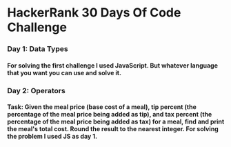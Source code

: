 # HackerRank 30 Days Of Code Challenge
  

### Day 1: Data Types
#### For solving the first challenge I used JavaScript. But whatever language that you want you can use and solve it.   

### Day 2: Operators 
#### Task: Given the meal price (base cost of a meal), tip percent (the percentage of the meal price being added as tip), and tax percent (the percentage of the meal price being added as tax) for a meal, find and print the meal's total cost. Round the result to the nearest integer. For solving the problem I used JS as day 1.
  

  
